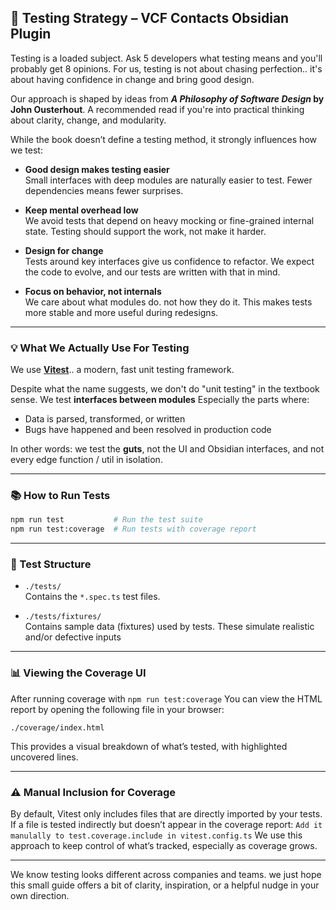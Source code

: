 ## 🧪 Testing Strategy – VCF Contacts Obsidian Plugin

Testing is a loaded subject. Ask 5 developers what testing means and you'll probably get 8 opinions. For us, testing is not about chasing perfection..  it's about having confidence in change and bring good design.

Our approach is shaped by ideas from **_A Philosophy of Software Design_ by John Ousterhout**. A recommended read if you're into practical thinking about clarity, change, and modularity.

While the book doesn’t define a testing method, it strongly influences how we test:

- **Good design makes testing easier**  
  Small interfaces with deep modules are naturally easier to test. Fewer dependencies means fewer surprises.

- **Keep mental overhead low**  
  We avoid tests that depend on heavy mocking or fine-grained internal state. Testing should support the work, not make it harder.

- **Design for change**  
  Tests around key interfaces give us confidence to refactor. We expect the code to evolve, and our tests are written with that in mind.

- **Focus on behavior, not internals**  
  We care about what modules do. not how they do it. This makes tests more stable and more useful during redesigns.

---

### 💡 What We Actually Use For Testing

We use [**Vitest**](https://vitest.dev/).. a modern, fast unit testing framework.

Despite what the name suggests, we don't do "unit testing" in the textbook sense. We test **interfaces between modules** Especially the parts where:
- Data is parsed, transformed, or written
- Bugs have happened and been resolved in production code

In other words: we test the **guts**, not the UI and Obsidian interfaces, and not every edge function / util in isolation.

---

### 📚 How to Run Tests

```bash
npm run test           # Run the test suite
npm run test:coverage  # Run tests with coverage report
```

--- 

### 📂 Test Structure

- `./tests/`  
  Contains the `*.spec.ts` test files.

- `./tests/fixtures/`  
  Contains sample data (fixtures) used by tests. These simulate realistic and/or defective inputs 

---

### 📊 Viewing the Coverage UI

After running coverage with `npm run test:coverage` You can view the HTML report by opening the following file in your browser:

```
./coverage/index.html
```

This provides a visual breakdown of what’s tested, with highlighted uncovered lines.

---

### ⚠️ Manual Inclusion for Coverage

By default, Vitest only includes files that are directly imported by your tests. If a file is tested indirectly but doesn’t appear in the coverage report:
`Add it manulally to test.coverage.include in vitest.config.ts`
We use this approach to keep control of what’s tracked, especially as coverage grows.

---

We know testing looks different across companies and teams. we just hope this small guide offers a bit of clarity, inspiration, or a helpful nudge in your own direction.
